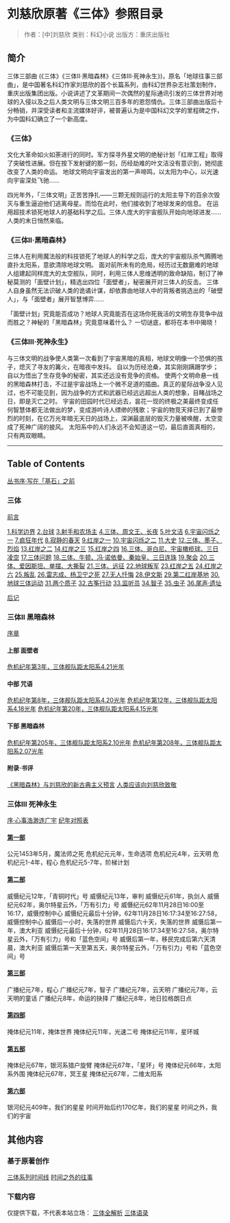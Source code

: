 # 刘慈欣原著《三体》参照目录

> 作者：[中]刘慈欣
> 类别：科幻小说
> 出版方：重庆出版社

## 简介

三体三部曲 (《三体》《三体Ⅱ·黑暗森林》《三体Ⅲ·死神永生》)，原名「地球往事三部曲」，是中国著名科幻作家刘慈欣的首个长篇系列，由科幻世界杂志社策划制作，重庆出版集团出版。小说讲述了文革期间一次偶然的星际通讯引发的三体世界对地球的入侵以及之后人类文明与三体文明三百多年的恩怨情仇。三体三部曲出版后十分畅销，并深受读者和主流媒体好评，被普遍认为是中国科幻文学的里程碑之作，为中国科幻确立了一个新高度。

### 《三体》

文化大革命如火如荼进行的同时。军方探寻外星文明的绝秘计划「红岸工程」取得了突破性进展。但在按下发射键的那一刻，历经劫难的叶文洁没有意识到，她彻底改变了人类的命运。
地球文明向宇宙发出的第一声啼鸣，以太阳为中心，以光速向宇宙深处飞驰……

四光年外，「三体文明」正苦苦挣扎——三颗无规则运行的太阳主导下的百余次毁灭与重生逼迫他们逃离母星。而恰在此时，他们接收到了地球发来的信息。
在运用超技术锁死地球人的基础科学之后。三体人庞大的宇宙舰队开始向地球进发……人类的末日悄然来临。

### 《三体Ⅱ·黑暗森林》

三体人在利用魔法般的科技锁死了地球人的科学之后，庞大的宇宙舰队杀气腾腾地直扑太阳系，意欲清除地球文明。
面对前所未有的危局，经历过无数磨难的地球人组建起同样庞大的太空舰队，同时，利用三体人思维透明的致命缺陷，制订了神秘莫测的「面壁计划」，精选出四位「面壁者」，秘密展开对三体人的反击。
三体人自身虽然无法识破人类的诡谲计谋，却依靠由地球人中的背叛者挑选出的「破壁人」，与「面壁者」展开智慧博弈……

「面壁计划」究竟能否成功？地球人究竟能否在这场你死我活的文明生存竞争中战而胜之？神秘的「黑暗森林」究竟意味着什么？
一切谜底，都将在本书中揭晓！

### 《三体Ⅲ·死神永生》

与三体文明的战争使人类第一次看到了宇宙黑暗的真相，地球文明像一个恐惧的孩子，熄灭了寻友的篝火，在暗夜中发抖。
自以为历经沧桑，其实刚刚蹒跚学步；自以为悟出了生存竞争的秘密，其实还远没有竞争的资格。
使两个文明命悬一线的黑暗森林打击，不过是宇宙战场上一个微不足道的插曲。真正的星际战争没人见过，也不可能见到，因为战争的方式和武器已经远远超出人类的想象，目睹战场之日，即是灭亡之时。
宇宙的田园时代已经远去，昙花一现的终极之美最终变成任何智慧体都无法做出的梦，变成游吟诗人缥缈的残歌；宇宙的物竞天择已到了最惨烈的时刻，在亿万光年暗无天日的战场上，深渊最底层的毁灭力量被唤醒，太空变成了死神广阔的披风。
太阳系中的人们永远不会知道这一切，最后直面真相的，只有两双眼睛。

-----

## Table of Contents

[丛书序·写在「基石」之前](https://earth.three-body.org/fiction/?book=1&name=写在「基石」之前)

### 三体

[前言](https://earth.three-body.org/fiction/?book=1&name=前言)

[1.科学边界](https://earth.three-body.org/fiction/?book=1&name=1.科学边界)
[2.台球](https://earth.three-body.org/fiction/?book=1&name=2.台球)
[3.射手和农场主](https://earth.three-body.org/fiction/?book=1&name=3.射手和农场主)
[4.三体、周文王、长夜](https://earth.three-body.org/fiction/?book=1&name=4.三体、周文王、长夜)
[5.叶文洁](https://earth.three-body.org/fiction/?book=1&name=5.叶文洁)
[6.宇宙闪烁之一](https://earth.three-body.org/fiction/?book=1&name=6.宇宙闪烁之一)
[7.疯狂年代](https://earth.three-body.org/fiction/?book=1&name=7.疯狂年代)
[8.寂静的春天](https://earth.three-body.org/fiction/?book=1&name=8.寂静的春天)
[9.红岸之一](https://earth.three-body.org/fiction/?book=1&name=9.红岸之一)
[10.宇宙闪烁之二](https://earth.three-body.org/fiction/?book=1&name=10.宇宙闪烁之二)
[11.大史](https://earth.three-body.org/fiction/?book=1&name=11.大史)
[12.三体、墨子、烈焰](https://earth.three-body.org/fiction/?book=1&name=12.三体、墨子、烈焰)
[13.红岸之二](https://earth.three-body.org/fiction/?book=1&name=13.红岸之二)
[14.红岸之三](https://earth.three-body.org/fiction/?book=1&name=14.红岸之三)
[15.红岸之四](https://earth.three-body.org/fiction/?book=1&name=15.红岸之四)
[16.三体、哥白尼、宇宙橄榄球、三日凌空](https://earth.three-body.org/fiction/?book=1&name=16.三体、哥白尼、宇宙橄榄球、三日凌空)
[17.三体问题](https://earth.three-body.org/fiction/?book=1&name=17.三体问题)
[18.三体、牛顿、冯·诺依曼、秦始皇、三日连珠](https://earth.three-body.org/fiction/?book=1&name=18.三体、牛顿、冯·诺依曼、秦始皇、三日连珠)
[19.聚会](https://earth.three-body.org/fiction/?book=1&name=19.聚会)
[20.三体、爱因斯坦、单摆、大撕裂](https://earth.three-body.org/fiction/?book=1&name=20.三体、爱因斯坦、单摆、大撕裂)
[21.三体、远征](https://earth.three-body.org/fiction/?book=1&name=21.三体、远征)
[22.地球叛军](https://earth.three-body.org/fiction/?book=1&name=22.地球叛军)
[23.红岸之五](https://earth.three-body.org/fiction/?book=1&name=23.红岸之五)
[24.红岸之六](https://earth.three-body.org/fiction/?book=1&name=24.红岸之六)
[25.叛乱](https://earth.three-body.org/fiction/?book=1&name=25.叛乱)
[26.雷志成、杨卫宁之死](https://earth.three-body.org/fiction/?book=1&name=26.雷志成、杨卫宁之死)
[27.无人忏悔](https://earth.three-body.org/fiction/?book=1&name=27.无人忏悔)
[28.伊文斯](https://earth.three-body.org/fiction/?book=1&name=28.伊文斯)
[29.第二红岸基地](https://earth.three-body.org/fiction/?book=1&name=29.第二红岸基地)
[30.地球三体运动](https://earth.three-body.org/fiction/?book=1&name=30.地球三体运动)
[31.两个质子](https://earth.three-body.org/fiction/?book=1&name=31.两个质子)
[32.古筝行动](https://earth.three-body.org/fiction/?book=1&name=32.古筝行动)
[33.监听员](https://earth.three-body.org/fiction/?book=1&name=33.监听员)
[34.智子](https://earth.three-body.org/fiction/?book=1&name=34.智子)
[35.虫子](https://earth.three-body.org/fiction/?book=1&name=35.虫子)
[36.尾声·遗址](https://earth.three-body.org/fiction/?book=1&name=36.尾声·遗址)

[后记](https://earth.three-body.org/fiction/?book=1&name=后记)

### 三体Ⅱ 黑暗森林

[序章](https://earth.three-body.org/fiction/?book=2&name=序章)

#### 上部 面壁者

[危机纪年第3年，三体舰队距太阳系4.21光年](https://earth.three-body.org/fiction/?book=2&name=危机纪年第3年)

#### 中部 咒语

[危机纪年第8年，三体舰队距太阳系4.20光年](https://earth.three-body.org/fiction/?book=2&name=危机纪年第8年)
[危机纪年第12年，三体舰队距太阳系4.18光年](https://earth.three-body.org/fiction/?book=2&name=危机纪年第12年)
[危机纪年第20年，三体舰队距太阳系4.15光年](https://earth.three-body.org/fiction/?book=2&name=危机纪年第20年)

#### 下部 黑暗森林

[危机纪年第205年，三体舰队距太阳系2.10光年](https://earth.three-body.org/fiction/?book=2&name=危机纪年第205年)
[危机纪年第208年，三体舰队距太阳系2.07光年](https://earth.three-body.org/fiction/?book=2&name=危机纪年第208年)

#### 附录·书评

[《黑暗森林》与刘慈欣的新古典主义预言](https://earth.three-body.org/fiction/?book=2&name=《黑暗森林》与刘慈欣的新古典主义预言)
[人类应该向刘慈欣致敬](https://earth.three-body.org/fiction/?book=2&name=人类应该向刘慈欣致敬)

### 三体Ⅲ 死神永生

[序·心事浩渺连广宇](https://earth.three-body.org/fiction/?book=3&name=心事浩渺连广宇)
[纪年对照表](https://earth.three-body.org/fiction/?book=3&name=纪年对照表)

#### [第一部](https://earth.three-body.org/fiction/?book=3&name=第一部)

公元1453年5月，魔法师之死
危机纪元元年，生命选项
危机纪元4年，云天明
危机纪元1-4年，程心
危机纪元5-7年，阶梯计划

#### [第二部](https://earth.three-body.org/fiction/?book=3&name=第二部)

威慑纪元12年，「青铜时代」号
威慑纪元13年，审判
威慑纪元61年，执剑人
威慑纪元62年，奥尔特星云外，「万有引力」号
威慑纪元62年11月28日16:00至16:17，威慑控制中心
威慑纪元最后十分钟，62年11月28日16:17:34至16:27:58，威慑控制中心
威慑后一小时，失落的世界
威慑后六十天，失落的世界
威慑后第一年，澳大利亚
威慑纪元最后十分钟，62年11月28日16:17:34至16:27:58，奥尔特星云外，「万有引力」号和「蓝色空间」号
威慑后第一年，移民完成后第六天清晨，澳大利亚
威慑后第一天至第五天，奥尔特星云外，「万有引力」号和「蓝色空间」号

#### [第三部](https://earth.three-body.org/fiction/?book=3&name=第三部)

广播纪元7年，程心
广播纪元7年，智子
广播纪元7年，云天明
广播纪元7年，云天明的童话
广播纪元8年，命运的抉择
广播纪元8年，地日拉格朗日点

#### [第四部](https://earth.three-body.org/fiction/?book=3&name=第四部)

掩体纪元11年，掩体世界
掩体纪元11年，光速二号
掩体纪元11年，星环城

#### [第五部](https://earth.three-body.org/fiction/?book=3&name=第五部)

掩体纪元67年，银河系猎户旋臂
掩体纪元67年，「星环」号
掩体纪元66年，太阳系外围
掩体纪元67年，冥王星
掩体纪元67年，二维太阳系

#### [第六部](https://earth.three-body.org/fiction/?book=3&name=第六部)

银河纪元409年，我们的星星
时间开始后约170亿年，我们的星星
时间之外，我们的宇宙

## 其他内容

### 基于原著创作

[三体系列时间线](https://earth.three-body.org/fiction/?book=3&name=三体系列时间线)
[时间之外的往事](https://earth.three-body.org/fiction/?book=3&name=时间之外的往事)

### 下载内容

仅提供下载，不代表本站立场：
[三体全解析](https://earth.three-body.org/fiction/downloads/三体全解析.doc)
[三体语录](https://earth.three-body.org/fiction/downloads/三体语录.docx)